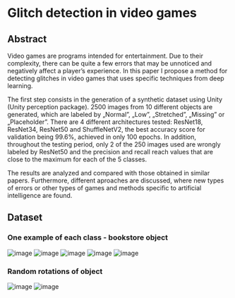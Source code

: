 # Glitch detection in video games

## Abstract

Video games are programs intended for entertainment. Due to their complexity, there
can be quite a few errors that may be unnoticed and negatively affect a player’s experience.
In this paper I propose a method for detecting glitches in video games that uses specific
techniques from deep learning.

The first step consists in the generation of a synthetic dataset using Unity (Unity perception package). 2500
images from 10 different objects are generated, which are labeled by „Normal”, „Low”,
„Stretched”, „Missing” or „Placeholder”. There are 4 different architectures tested:
ResNet18, ResNet34, ResNet50 and ShuffleNetV2, the best accuracy score for validation
being 99.6%, achieved in only 100 epochs. In addition, throughout the testing period, only 2 of the 250
images used are wrongly labeled by ResNet50 and the precision and recall reach values that
are close to the maximum for each of the 5 classes.

The results are analyzed and compared with those obtained in similar papers.
Furthermore, different aproaches are discussed, where new types of errors or other types of
games and methods specific to artificial intelligence are found.

## Dataset

### One example of each class - bookstore object
![image](https://github.com/NacuAndrei/Glitch-detection-in-video-games/assets/80635358/4f36b9aa-b567-4c3b-8347-ec33a607587a) ![image](https://github.com/NacuAndrei/Glitch-detection-in-video-games/assets/80635358/bb61916b-a718-4cd3-bffb-155290c41cdc) ![image](https://github.com/NacuAndrei/Glitch-detection-in-video-games/assets/80635358/5e06ba45-2ca0-4f03-ba00-b2ef44f25f31)
![image](https://github.com/NacuAndrei/Glitch-detection-in-video-games/assets/80635358/7af0ba9b-2561-4008-ad27-38a7a43820ee) ![image](https://github.com/NacuAndrei/Glitch-detection-in-video-games/assets/80635358/6cc23b37-ea4c-4108-ad52-1f769104a340)

### Random rotations of object
![image](https://github.com/NacuAndrei/Glitch-detection-in-video-games/assets/80635358/b73d48c7-7edb-403b-9c2f-34bb28b90eb7) ![image](https://github.com/NacuAndrei/Glitch-detection-in-video-games/assets/80635358/e4dbfa9e-e4fa-4133-ac8e-3bd66e7bd734)









